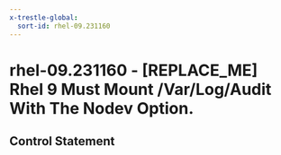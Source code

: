 ```yaml
---
x-trestle-global:
  sort-id: rhel-09.231160
---
```


# rhel-09.231160 - \[REPLACE_ME\] Rhel 9 Must Mount /Var/Log/Audit With The Nodev Option.

## Control Statement
